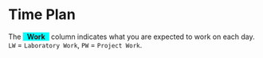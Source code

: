 # Time Plan
The <span style="background-color: aqua; display: inline-block; padding: 0 8px; font-weight: bold;">Work</span> column indicates what you are expected to work on each day. `LW` = `Laboratory Work`, `PW` = `Project Work`.

<TimePlan
	:startDate='new Date(2021, 0, 18)'
	:columns='[
		{key: "l", name: "Lectures", color: "orange"},
		{key: "w", name: "Work", color: "aqua"},
		{key: "s", name: "Lab Sessions", color: "yellow"},
		{key: "i", name: "Important", color: "red"},
	]'
	:rows='[
		// 3
		{w: "LW, PW: Part 1", i: "Swedish students fix a group today!"},
		{w: "LW, PW: Part 1"},
		{w: "LW, PW: Part 1", l: "Course Introduction, Android Basics"},
		{w: "LW, PW: Part 1"},
		{w: "LW, PW: Part 1", l: "Tutorial: Sample App (Activities)"},
		{},
		{},
		// 4
		{w: "LW, PW: Part 1", s: "L1, L2"},
		{w: "LW, PW: Part 2", s: "L3, L4"},
		{w: "LW, PW: Part 2"},
		{w: "LW, PW: Part 2"},
		{w: "LW, PW: Part 2", l: "Design by Martin Lindh"},
		{},
		{},
		// 5
		{w: "LW, PW: Part 3", s: "L1, L2"},
		{w: "LW, PW: Part 3", s: "L3, L4"},
		{w: "PW: Part 3", l: "Tutorial: Sample App (Fragments)"},
		{w: "PW: Part 3"},
		{w: "PW: Part 3", l: "Design by Martin Lindh"},
		{},
		{},
		// 6
		{w: "PW: Part 4", s: "L1, L2"},
		{w: "PW: Part 4", s: "L3, L4"},
		{w: "PW: Part 4", l: "Tutorial: Sample App (Long Running Operations)"},
		{w: "PW: Part 4"},
		{w: "PW: Part 4"},
		{i: "Re-exam period"},
		{i: "Re-exam period"},
		// 7
		{i: "Re-exam period"},
		{i: "Re-exam period"},
		{i: "Re-exam period"},
		{i: "Re-exam period"},
		{i: "Re-exam period"},
		{i: "Re-exam period"},
		{i: "Re-exam period"},
		// 8
		{w: "PW: Part 4", s: "L1, L2"},
		{w: "PW: Part 4", s: "L3, L4"},
		{w: "PW: Part 4", l: "Tutorial: Sample App (Bluetooth)"},
		{w: "PW: Part 4"},
		{w: "PW: Part 4"},
		{},
		{},
		// 9
		{w: "PW: Part 4", s: "L1, L2", i: "PW: Halfway Meeting"},
		{i: "PW: Halfway Meeting", s: "L3, L4", w: "PW: Part 4"},
		{i: "PW: Halfway Meeting", w: "PW: Part 4"},
		{i: "PW: Halfway Meeting", w: "PW: Part 4"},
		{i: "PW: Halfway Meeting", w: "PW: Part 4"},
		{},
		{},
		// 10
		{w: "PW: Part 4", i: "PW: Halfway Meeting", s: "L1, L2"},
		{w: "PW: Part 4", i: "PW: Halfway Meeting", s: "L3, L4"},
		{w: "PW: Part 4", i: "PW: Halfway Meeting"},
		{w: "PW: Part 4", i: "PW: Halfway Meeting"},
		{w: "PW: Part 4", i: "PW: Halfway Meeting"},
		{},
		{},
		// 11
		{w: "PW: Part 4", s: "L1, L2"},
		{w: "PW: Part 4", s: "L3, L4"},
		{w: "PW: Part 4"},
		{w: "PW: Part 4"},
		{w: "PW: Part 4"},
		{i: "Exam period"},
		{i: "Exam period"},
		// 12
		{w: "PW: Presentation", i: "Exam period"},
		{w: "PW: Presentation", i: "Exam period"},
		{w: "PW: Presentation", i: "Exam period"},
		{w: "PW: Presentation", i: "Exam period"},
		{w: "PW: Presentation", i: "Exam period"},
		{i: "Exam period"},
		{w: "PW: Part 6", i: "Exam period, Deadline submit PW for grading."},
	]'
/>